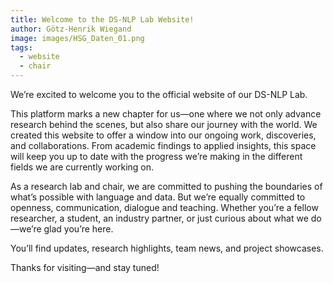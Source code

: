 ```yaml
---
title: Welcome to the DS-NLP Lab Website!
author: Götz-Henrik Wiegand
image: images/HSG_Daten_01.png
tags:
  - website
  - chair
---
```


We’re excited to welcome you to the official website of our DS-NLP Lab. 

This platform marks a new chapter for us—one where we not only advance research behind the scenes, but also share our journey with the world. We created this website to offer a window into our ongoing work, discoveries, and collaborations. From academic findings to applied insights, this space will keep you up to date with the progress we’re making in the different fields we are currently working on.

As a research lab and chair, we are committed to pushing the boundaries of what’s possible with language and data. But we’re equally committed to openness, communication, dialogue and teaching. Whether you’re a fellow researcher, a student, an industry partner, or just curious about what we do—we’re glad you’re here.

You’ll find updates, research highlights, team news, and project showcases. 

Thanks for visiting—and stay tuned!
